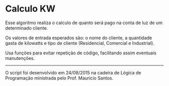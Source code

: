 # Calculo KW
Esse algoritmo realiza o calculo de quanto será pago na conta de luz de um determinado cliente.

Os valores de entrada esperados são: o nome do cliente, a quantidade gasta de kilowatts e tipo de cliente (Residencial,
Comercial e Industrial).

Usa funções para evitar repetição de código, facilitando assim eventuais manutenções.

---
O script foi desenvolvido em 24/08/2015 na cadeira de Lógica de Programação ministrada pelo Prof. Mauricio Santos.
